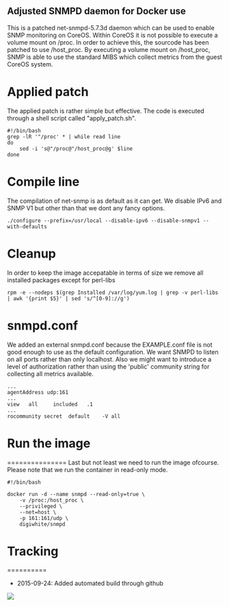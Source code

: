 ## Adjusted SNMPD daemon for Docker use
This is a patched net-snmpd-5.7.3d daemon which can be used to enable SNMP monitoring on CoreOS. Within CoreOS it is not possible to execute a volume mount on /proc. In order to achieve this, the sourcode has been patched to use /host_proc. By executing a volume mount on /host_proc, SNMP is able to use the standard MIBS which collect metrics from the guest CoreOS system.

# Applied patch
The applied patch is rather simple but effective. The code is executed through a shell script called "apply_patch.sh".

```shell
#!/bin/bash
grep -lR '"/proc' * | while read line
do
	sed -i 's@"/proc@"/host_proc@g' $line
done
```

# Compile line
The compilation of net-snmp is as default as it can get. We disable IPv6 and SNMP V1 but other than that we dont any fancy options.

```shell
./configure --prefix=/usr/local --disable-ipv6 --disable-snmpv1 --with-defaults
```

# Cleanup
In order to keep the image accepatable in terms of size we remove all installed packages except for perl-libs

```shell
rpm -e --nodeps $(grep Installed /var/log/yum.log | grep -v perl-libs | awk '{print $5}' | sed 's/^[0-9]://g')
```

# snmpd.conf
We added an external snmpd.conf because the EXAMPLE.conf file is not good enough to use as the default configuration. We want SNMPD to listen on all ports rather than only localhost. Also we might want to introduce a level of authorization rather than using the 'public' community string for collecting all metrics available.

```
...
agentAddress udp:161
...
view   all	   included   .1
...
rocommunity secret  default    -V all
```

# Run the image
===============
Last but not least we need to run the image ofcourse. Please note that we run the container in read-only mode.

```shell
#!/bin/bash

docker run -d --name snmpd --read-only=true \
	-v /proc:/host_proc \
	--privileged \
	--net=host \
	-p 161:161/udp \
	digiwhite/snmpd
```

# Tracking
==========
- 2015-09-24: Added automated build through github

[![](https://images.microbadger.com/badges/image/digiwhite/snmpd.svg)](https://microbadger.com/images/digiwhite/snmpd "Get your own image badge on microbadger.com")
